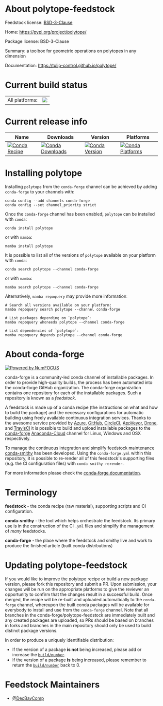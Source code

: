 About polytope-feedstock
========================

Feedstock license: [BSD-3-Clause](https://github.com/conda-forge/polytope-feedstock/blob/main/LICENSE.txt)

Home: https://pypi.org/project/polytope/

Package license: BSD-3-Clause

Summary: a toolbox for geometric operations on polytopes in any dimension

Documentation: https://tulip-control.github.io/polytope/

Current build status
====================


<table><tr><td>All platforms:</td>
    <td>
      <a href="https://dev.azure.com/conda-forge/feedstock-builds/_build/latest?definitionId=13513&branchName=main">
        <img src="https://dev.azure.com/conda-forge/feedstock-builds/_apis/build/status/polytope-feedstock?branchName=main">
      </a>
    </td>
  </tr>
</table>

Current release info
====================

| Name | Downloads | Version | Platforms |
| --- | --- | --- | --- |
| [![Conda Recipe](https://img.shields.io/badge/recipe-polytope-green.svg)](https://anaconda.org/conda-forge/polytope) | [![Conda Downloads](https://img.shields.io/conda/dn/conda-forge/polytope.svg)](https://anaconda.org/conda-forge/polytope) | [![Conda Version](https://img.shields.io/conda/vn/conda-forge/polytope.svg)](https://anaconda.org/conda-forge/polytope) | [![Conda Platforms](https://img.shields.io/conda/pn/conda-forge/polytope.svg)](https://anaconda.org/conda-forge/polytope) |

Installing polytope
===================

Installing `polytope` from the `conda-forge` channel can be achieved by adding `conda-forge` to your channels with:

```
conda config --add channels conda-forge
conda config --set channel_priority strict
```

Once the `conda-forge` channel has been enabled, `polytope` can be installed with `conda`:

```
conda install polytope
```

or with `mamba`:

```
mamba install polytope
```

It is possible to list all of the versions of `polytope` available on your platform with `conda`:

```
conda search polytope --channel conda-forge
```

or with `mamba`:

```
mamba search polytope --channel conda-forge
```

Alternatively, `mamba repoquery` may provide more information:

```
# Search all versions available on your platform:
mamba repoquery search polytope --channel conda-forge

# List packages depending on `polytope`:
mamba repoquery whoneeds polytope --channel conda-forge

# List dependencies of `polytope`:
mamba repoquery depends polytope --channel conda-forge
```


About conda-forge
=================

[![Powered by
NumFOCUS](https://img.shields.io/badge/powered%20by-NumFOCUS-orange.svg?style=flat&colorA=E1523D&colorB=007D8A)](https://numfocus.org)

conda-forge is a community-led conda channel of installable packages.
In order to provide high-quality builds, the process has been automated into the
conda-forge GitHub organization. The conda-forge organization contains one repository
for each of the installable packages. Such a repository is known as a *feedstock*.

A feedstock is made up of a conda recipe (the instructions on what and how to build
the package) and the necessary configurations for automatic building using freely
available continuous integration services. Thanks to the awesome service provided by
[Azure](https://azure.microsoft.com/en-us/services/devops/), [GitHub](https://github.com/),
[CircleCI](https://circleci.com/), [AppVeyor](https://www.appveyor.com/),
[Drone](https://cloud.drone.io/welcome), and [TravisCI](https://travis-ci.com/)
it is possible to build and upload installable packages to the
[conda-forge](https://anaconda.org/conda-forge) [Anaconda-Cloud](https://anaconda.org/)
channel for Linux, Windows and OSX respectively.

To manage the continuous integration and simplify feedstock maintenance
[conda-smithy](https://github.com/conda-forge/conda-smithy) has been developed.
Using the ``conda-forge.yml`` within this repository, it is possible to re-render all of
this feedstock's supporting files (e.g. the CI configuration files) with ``conda smithy rerender``.

For more information please check the [conda-forge documentation](https://conda-forge.org/docs/).

Terminology
===========

**feedstock** - the conda recipe (raw material), supporting scripts and CI configuration.

**conda-smithy** - the tool which helps orchestrate the feedstock.
                   Its primary use is in the construction of the CI ``.yml`` files
                   and simplify the management of *many* feedstocks.

**conda-forge** - the place where the feedstock and smithy live and work to
                  produce the finished article (built conda distributions)


Updating polytope-feedstock
===========================

If you would like to improve the polytope recipe or build a new
package version, please fork this repository and submit a PR. Upon submission,
your changes will be run on the appropriate platforms to give the reviewer an
opportunity to confirm that the changes result in a successful build. Once
merged, the recipe will be re-built and uploaded automatically to the
`conda-forge` channel, whereupon the built conda packages will be available for
everybody to install and use from the `conda-forge` channel.
Note that all branches in the conda-forge/polytope-feedstock are
immediately built and any created packages are uploaded, so PRs should be based
on branches in forks and branches in the main repository should only be used to
build distinct package versions.

In order to produce a uniquely identifiable distribution:
 * If the version of a package **is not** being increased, please add or increase
   the [``build/number``](https://docs.conda.io/projects/conda-build/en/latest/resources/define-metadata.html#build-number-and-string).
 * If the version of a package **is** being increased, please remember to return
   the [``build/number``](https://docs.conda.io/projects/conda-build/en/latest/resources/define-metadata.html#build-number-and-string)
   back to 0.

Feedstock Maintainers
=====================

* [@DecBayComp](https://github.com/DecBayComp/)

